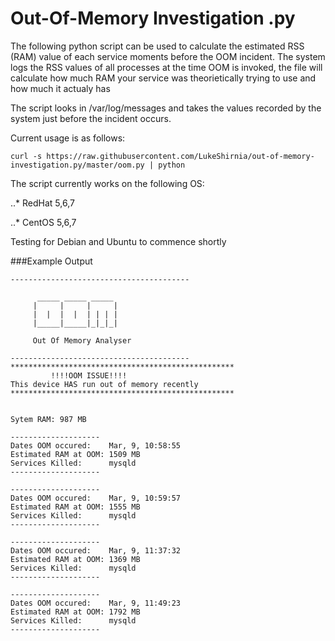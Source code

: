 # Out-Of-Memory Investigation .py


The following python script can be used to calculate the estimated RSS (RAM) value of each service moments before the OOM incident. The system logs the RSS values of all processes at the time OOM is invoked, the file will calculate how much RAM your service was theorietically trying to use and how much it actualy has 


The script looks in /var/log/messages and takes the values recorded by the system just before the incident occurs. 






Current usage is as follows:

```
curl -s https://raw.githubusercontent.com/LukeShirnia/out-of-memory-investigation.py/master/oom.py | python
```

The script currently works on the following OS:

..* RedHat 5,6,7

..* CentOS 5,6,7

Testing for Debian and Ubuntu to commence shortly 



###Example Output

```
----------------------------------------

      _____ _____ _____
     |     |     |     |
     |  |  |  |  | | | |
     |_____|_____|_|_|_|

     Out Of Memory Analyser

----------------------------------------
**************************************************
         !!!!OOM ISSUE!!!!
This device HAS run out of memory recently
**************************************************


Sytem RAM: 987 MB

--------------------
Dates OOM occured:    Mar, 9, 10:58:55
Estimated RAM at OOM: 1509 MB
Services Killed:      mysqld
--------------------

--------------------
Dates OOM occured:    Mar, 9, 10:59:57
Estimated RAM at OOM: 1555 MB
Services Killed:      mysqld
--------------------

--------------------
Dates OOM occured:    Mar, 9, 11:37:32
Estimated RAM at OOM: 1369 MB
Services Killed:      mysqld
--------------------

--------------------
Dates OOM occured:    Mar, 9, 11:49:23
Estimated RAM at OOM: 1792 MB
Services Killed:      mysqld
--------------------
```
